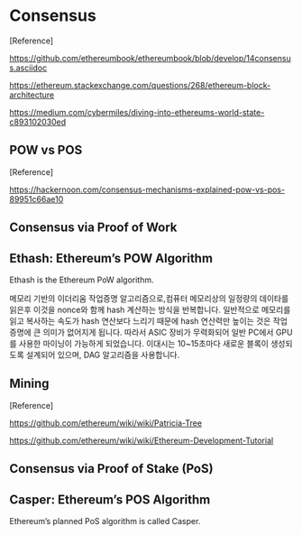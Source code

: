 # Consensus

[Reference]

https://github.com/ethereumbook/ethereumbook/blob/develop/14consensus.asciidoc

https://ethereum.stackexchange.com/questions/268/ethereum-block-architecture

https://medium.com/cybermiles/diving-into-ethereums-world-state-c893102030ed

## POW vs POS

[Reference]

https://hackernoon.com/consensus-mechanisms-explained-pow-vs-pos-89951c66ae10

## Consensus via Proof of Work

 
## Ethash: Ethereum’s POW Algorithm 
Ethash is the Ethereum PoW algorithm. 

 메모리 기반의 이더리움 작업증명 알고리즘으로,컴퓨터 메모리상의 일정량의 데이타를 읽은후 이것을 nonce와 함께 hash 계산하는 방식을 반복합니다. 일반적으로 메모리를 읽고 복사하는 속도가 hash 연산보다 느리기 때문에 hash 연산력만 높이는 것은 작업증명에 큰 의미가 없어지게 됩니다. 따라서 ASIC 장비가 무력화되어 일반 PC에서 GPU를 사용한 마이닝이 가능하게 되었습니다. 이대시는 10~15초마다 새로운 블록이 생성되도록 설계되어 있으며, DAG 알고리즘을 사용합니다.
 

## Mining
[Reference]

https://github.com/ethereum/wiki/wiki/Patricia-Tree

https://github.com/ethereum/wiki/wiki/Ethereum-Development-Tutorial


## Consensus via Proof of Stake (PoS)

## Casper: Ethereum’s POS Algorithm

 Ethereum’s planned PoS algorithm is called Casper. 